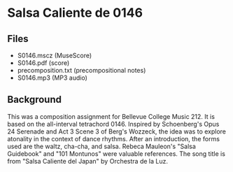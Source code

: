 # Salsa Caliente de 0146

## Files

* S0146.mscz (MuseScore)
* S0146.pdf (score)
* precomposition.txt (precompositional notes)
* S0146.mp3 (MP3 audio)

## Background

This was a composition assignment for Bellevue College Music
212. It is based on the all-interval tetrachord 0146. Inspired by
Schoenberg's Opus 24 Serenade and Act 3 Scene 3 of Berg's Wozzeck, the
idea was to explore atonality in the context of dance rhythms. After
an introduction, the forms used are the waltz, cha-cha, and
salsa. Rebeca Mauleon's "Salsa Guidebook" and "101 Montunos" were
valuable references. The song title is from "Salsa Caliente del Japan"
by Orchestra de la Luz.
